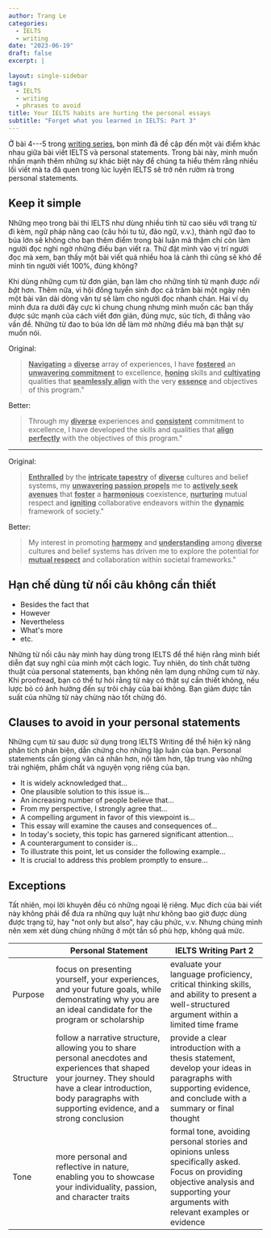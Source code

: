 ```yaml
---
author: Trang Le
categories:
  - IELTS
  - writing
date: "2023-06-19"
draft: false 
excerpt: | 
  
layout: single-sidebar
tags:
  - IELTS
  - writing
  - phrases to avoid
title: Your IELTS habits are hurting the personal essays
subtitle: "Forget what you learned in IELTS: Part 3"
---
```


Ở bài 4---5 trong [writing series](../writing-series/04-grammar/), bọn mình đã đề cập đến một vài điểm khác nhau giữa bài viết IELTS và personal statements.
Trong bài này, mình muốn nhấn mạnh thêm những sự khác biệt này để chúng ta hiểu thêm rằng nhiều lối viết mà ta đã quen trong lúc luyện IELTS sẽ trở nên rườm rà trong personal statements.

## Keep it simple

Những mẹo trong bài thi IELTS như dùng nhiều tính từ cao siêu với trạng từ đi kèm, ngữ pháp nâng cao (câu hỏi tu từ, đảo ngữ, v.v.), thành ngữ đao to búa lớn sẽ không cho bạn thêm điểm trong bài luận mà thậm chí còn làm người đọc nghi ngờ những điều bạn viết ra.
Thử đặt mình vào vị trí người đọc mà xem, bạn thấy một bài viết quá nhiều hoa lá cành thì cũng sẽ khó để mình tin người viết 100%, đúng không?

Khi dùng những cụm từ đơn giản, bạn làm cho những tính từ mạnh được *nổi bật* hơn.
Thêm nữa, vì hội đồng tuyển sinh đọc cả trăm bài một ngày nên một bài văn dài dòng văn tự sẽ làm cho người đọc nhanh chán.
Hai ví dụ mình đưa ra dưới đây cực kì chung chung nhưng mình muốn các bạn thấy được sức mạnh của cách viết đơn giản, đúng mực, súc tích, đi thẳng vào vấn đề.
Những từ đao to búa lớn dễ làm mờ những điều mà bạn thật sự muốn nói.

Original:

> <u>**Navigating**</u> a <u>**diverse**</u> array of experiences, I have <u>**fostered**</u> an <u>**unwavering** **commitment**</u> to excellence, <u>**honing**</u> skills and <u>**cultivating**</u> qualities that <u>**seamlessly** **align**</u> with the very <u>**essence**</u> and objectives of this program."

Better:

> Through my <u>**diverse**</u> experiences and <u>**consistent**</u> commitment to excellence, I have developed the skills and qualities that <u>**align** **perfectly**</u> with the objectives of this program."

------------------------------------------------------------------------

Original:

> <u>**Enthralled**</u> by the <u>**intricate tapestry**</u> of <u>**diverse**</u> cultures and belief systems, my <u>**unwavering passion** **propels**</u> me to <u>**actively seek avenues**</u> that <u>**foster**</u> a <u>**harmonious**</u> coexistence, <u>**nurturing**</u> mutual respect and <u>**igniting**</u> collaborative endeavors within the <u>**dynamic**</u> framework of society."

Better:

> My interest in promoting <u>**harmony**</u> and <u>**understanding**</u> among <u>**diverse**</u> cultures and belief systems has driven me to explore the potential for <u>**mutual respect**</u> and collaboration within societal frameworks."

## Hạn chế dùng từ nối câu không cần thiết

-   Besides the fact that
-   However
-   Nevertheless
-   What's more
-   etc.

Những từ nối câu này mình hay dùng trong IELTS để thể hiện rằng mình biết diễn đạt suy nghĩ của mình một cách logic.
Tuy nhiên, do tính chất tường thuật của personal statements, bạn không nên lạm dụng những cụm từ này.
Khi proofread, bạn có thể tự hỏi rằng từ này có thật sự cần thiết không, nếu lược bỏ có ảnh hưởng đến sự trôi chảy của bài không.
Bạn giảm được tần suất của những từ này chừng nào tốt chừng đó.

## Clauses to avoid in your personal statements

Những cụm từ sau được sử dụng trong IELTS Writing để thể hiện kỹ năng phân tích phản biện, dẫn chứng cho những lập luận của bạn.
Personal statements cần giọng văn cá nhân hơn, nội tâm hơn, tập trung vào những trải nghiệm, phẩm chất và nguyện vọng riêng của bạn.

-   It is widely acknowledged that...
-   One plausible solution to this issue is...
-   An increasing number of people believe that...
-   From my perspective, I strongly agree that...
-   A compelling argument in favor of this viewpoint is...
-   This essay will examine the causes and consequences of...
-   In today's society, this topic has garnered significant attention...
-   A counterargument to consider is...
-   To illustrate this point, let us consider the following example...
-   It is crucial to address this problem promptly to ensure...

## Exceptions

Tất nhiên, mọi lời khuyên đều có những ngoại lệ riêng.
Mục đích của bài viết này không phải để đưa ra những quy luật như không bao giờ được dùng được trạng từ, hay "not only but also", hay câu phức, v.v.
Nhưng chúng mình nên xem xét dùng chúng những ở một tần số phù hợp, không quá mức.

|           | Personal Statement                                                                                                                                                                                                        | IELTS Writing Part 2                                                                                                                                                                  |
|------------------|---------------------|---------------------------------|
| Purpose   | focus on presenting yourself, your experiences, and your future goals, while demonstrating why you are an ideal candidate for the program or scholarship                                                                  | evaluate your language proficiency, critical thinking skills, and ability to present a well-structured argument within a limited time frame                                           |
| Structure | follow a narrative structure, allowing you to share personal anecdotes and experiences that shaped your journey. They should have a clear introduction, body paragraphs with supporting evidence, and a strong conclusion | provide a clear introduction with a thesis statement, develop your ideas in paragraphs with supporting evidence, and conclude with a summary or final thought                         |
| Tone      | more personal and reflective in nature, enabling you to showcase your individuality, passion, and character traits                                                                                                        | formal tone, avoiding personal stories and opinions unless specifically asked. Focus on providing objective analysis and supporting your arguments with relevant examples or evidence |
